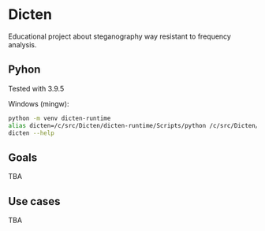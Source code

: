 # Dicten
Educational project about steganography way resistant to frequency analysis.

## Pyhon
Tested with 3.9.5



Windows (mingw):

```bash
python -m venv dicten-runtime
alias dicten=/c/src/Dicten/dicten-runtime/Scripts/python /c/src/Dicten/src/dicten.py
dicten --help
```

## Goals
TBA

## Use cases
TBA
